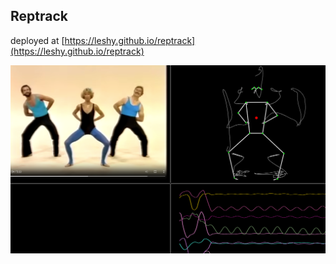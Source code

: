 ## Reptrack

deployed at [https://leshy.github.io/reptrack](https://leshy.github.io/reptrack)

![screenshot](./misc/screenshot.png)
